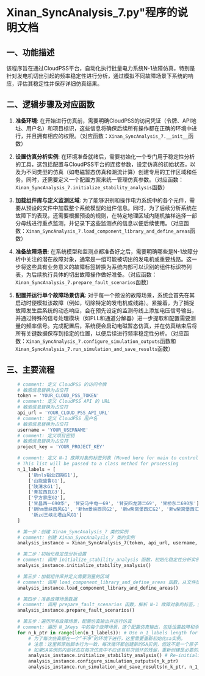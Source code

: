 # Xinan_SyncAnalysis_7.py"程序的说明文档

## 一、功能描述

该程序旨在通过CloudPSS平台，自动化执行批量电力系统N-1故障仿真，特别是针对发电机切出引起的频率稳定性进行分析，通过模拟不同故障场景下系统的响应，评估其稳定性并保存详细仿真结果。

## 二、逻辑步骤及对应函数

1.  **准备环境**: 在开始进行仿真前，需要明确CloudPSS的访问凭证（令牌、API地址、用户名）和项目标识，这些信息将确保后续所有操作都在正确的环境中进行，并且拥有相应的权限。（对应函数：`Xinan_SyncAnalysis_7.__init__`函数）

2.  **设置仿真分析实例**: 在环境准备就绪后，需要初始化一个专门用于稳定性分析的工具，这包括配置与CloudPSS平台的连接参数，设定仿真的初始状态，以及为不同类型的仿真（如电磁暂态仿真和潮流计算）创建专用的工作区域和任务。同时，还需要定义一个配置方案来统一管理仿真参数。（对应函数：`Xinan_SyncAnalysis_7.initialize_stability_analysis`函数）

3.  **加载组件库与定义监测区域**: 为了能够识别和操作电力系统中的各个元件，需要从预设的文件中加载整个系统模型的组件信息。同时，为了后续分析系统在故障下的表现，还需要根据预设的规则，在特定地理区域内随机抽样选择一部分母线进行重点监测，并记录下这些监测点的信息以便后续使用。（对应函数：`Xinan_SyncAnalysis_7.load_component_library_and_define_areas`函数）

4.  **准备故障场景**: 在系统模型和监测点都准备好之后，需要明确哪些是N-1故障分析中关注的潜在故障对象，通常是一组可能被切出的发电机或重要线路。这一步将这些具有业务意义的故障标签转换为系统内部可以识别的组件标识符列表，为后续执行具体的切出故障操作做好准备。（对应函数：`Xinan_SyncAnalysis_7.prepare_fault_scenarios`函数）

5.  **配置并运行单个故障场景仿真**: 对于每一个预设的故障场景，系统会首先在其启动时便模拟该故障（例如，切除特定的发电机或线路）。紧接着，为了捕捉故障发生后系统的动态响应，会在预先设定的监测母线上添加电压信号输出，并通过特殊的信号处理模块（如PLL和通道分解器）进一步提取和配置需要测量的频率信号。完成配置后，系统便会启动电磁暂态仿真，并在仿真结束后将所有关键数据保存到指定的位置，以便后续进行频率稳定性分析。（对应函数：`Xinan_SyncAnalysis_7.configure_simulation_outputs`函数和`Xinan_SyncAnalysis_7.run_simulation_and_save_results`函数）

## 三、主要流程

```python
    # comment: 定义 CloudPSS 的访问令牌
    # 敏感信息替换为占位符
    token = 'YOUR_CLOUD_PSS_TOKEN'
    # comment: 定义 CloudPSS API 的 URL
    # 敏感信息替换为占位符
    api_url = 'YOUR_CLOUD_PSS_API_URL'
    # comment: 定义 CloudPSS 用户名
    # 敏感信息替换为占位符
    username = 'YOUR_USERNAME'
    # comment: 定义项目密钥
    # 敏感信息替换为占位符
    project_key = 'YOUR_PROJECT_KEY'

    # comment: 定义 N-1 故障对象的标签列表 (Moved here for main to control the iteration)
    # This list will be passed to a class method for processing
    n_1_labels = [
        ['新nls铝业四期G1'],
        ['山能盛鲁G1'],
        ['陕清水G1'],
        ['青拉西瓦G3'],
        ['宁方家庄G2'],
        ['甘昌西一690华', '甘安马中电一69', '甘安四龙源二69', '甘桥东二690东'],
        ['新hm景峡西风G1', '新hm景峡西风G2', '新w柴窝堡西汇G2', '新w柴窝堡西汇G1', '新zd中电投老君庙南风G1',
         '新zd三峡北塔山风G1']
    ]

    # 第一步：创建 Xinan_SyncAnalysis_7 类的实例
    # comment: 创建 Xinan_SyncAnalysis_7 类的实例
    analysis_instance = Xinan_SyncAnalysis_7(token, api_url, username, project_key)

    # 第二步：初始化稳定性分析设置
    # comment: 调用 initialize_stability_analysis 函数，初始化稳定性分析实例，包括配置、画布和作业创建。
    analysis_instance.initialize_stability_analysis()

    # 第三步：加载组件库并定义需要测量的区域
    # comment: 调用 load_component_library_and_define_areas 函数，从文件加载组件库并确定要进行测量的母线区域。
    analysis_instance.load_component_library_and_define_areas()

    # 第四步：准备故障场景数据
    # comment: 调用 prepare_fault_scenarios 函数，解析 N-1 故障对象的标签，生成内部使用的故障键列表。
    analysis_instance.prepare_fault_scenarios()

    # 第五步：遍历所有故障场景，配置仿真输出并运行仿真
    # comment: 遍历 N_1Keys 中的每个故障场景，逐个配置仿真输出，包括设置故障和添加测量信号，然后运行仿真并保存结果。
    for n_k_ptr in range(len(n_1_labels)): # Use n_1_labels length for iteration
        # 为了每次仿真都在一个“干净”的环境下进行，这里需要重新初始化sa实例。
        # 注意：这里和原始脚本行为一致，每次循环都创建新的SA实例，但这不是一个原子性的函数，因此这里在main函数中处理。
        # 如果SA实例的内部状态在每次仿真中不应该有前次循环的残留，重新创建是必要的。
        analysis_instance.initialize_stability_analysis() # Re-initialize SA for each scenario
        analysis_instance.configure_simulation_outputs(n_k_ptr)
        analysis_instance.run_simulation_and_save_results(n_k_ptr, n_1_labels)
```
